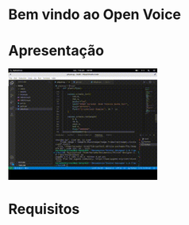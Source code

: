 <H1>Bem vindo ao Open Voice</H1>



<h1 align="center">
  <h1>Apresentação</h1>
</h1>

<img width="300px" src="testeplayermoldura.gif">

<h1>Requisitos</h1>
